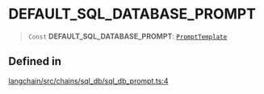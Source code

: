 DEFAULT\_SQL\_DATABASE\_PROMPT
==============================

> `Const` **DEFAULT\_SQL\_DATABASE\_PROMPT**: [`PromptTemplate`](/docs/api/prompts/classes/PromptTemplate)

Defined in[](#defined-in "Direct link to Defined in")
------------------------------------------------------

[langchain/src/chains/sql\_db/sql\_db\_prompt.ts:4](https://github.com/hwchase17/langchainjs/blob/1c1274d/langchain/src/chains/sql_db/sql_db_prompt.ts#L4)